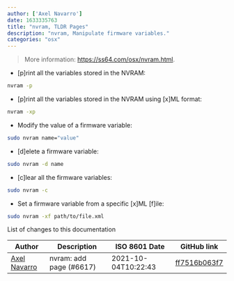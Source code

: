 ```yaml
---
author: ['Axel Navarro']
date: 1633335763
title: "nvram, TLDR Pages"
description: "nvram, Manipulate firmware variables."
categories: "osx"
---
```

> More information: <https://ss64.com/osx/nvram.html>.

- [p]rint all the variables stored in the NVRAM:

```bash
nvram -p
```

- [p]rint all the variables stored in the NVRAM using [x]ML format:

```bash
nvram -xp
```

- Modify the value of a firmware variable:

```bash
sudo nvram name="value"
```

- [d]elete a firmware variable:

```bash
sudo nvram -d name
```

- [c]lear all the firmware variables:

```bash
sudo nvram -c
```

- Set a firmware variable from a specific [x]ML [f]ile:

```bash
sudo nvram -xf path/to/file.xml
```
List of changes to this documentation


Author | Description | ISO 8601 Date | GitHub link
------|-----|-----|-----
[Axel Navarro](mailto:navarroaxel@gmail.com) | nvram: add page (#6617) | 2021-10-04T10:22:43 | [ff7516b063f7](https://github.com/tldr-pages/tldr/commit/ff7516b063f7ddaef1194b5a737fdde0bfcf1c4e)

